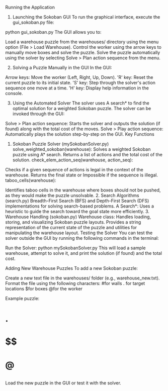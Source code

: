 Running the Application
1. Launching the Sokoban GUI
To run the graphical interface, execute the gui_sokoban.py file:

python gui_sokoban.py
The GUI allows you to:

Load a warehouse puzzle from the warehouses/ directory using the menu option (File > Load Warehouse).
Control the worker using the arrow keys to manually move boxes and solve the puzzle.
Solve the puzzle automatically using the solver by selecting Solve > Plan action sequence from the menu.

2. Solving a Puzzle Manually in the GUI
In the GUI:

Arrow keys: Move the worker (Left, Right, Up, Down).
'R' key: Reset the current puzzle to its initial state.
'S' key: Step through the solver's action sequence one move at a time.
'H' key: Display help information in the console.

3. Using the Automated Solver
The solver uses A search* to find the optimal solution for a weighted Sokoban puzzle. The solver can be invoked through the GUI:

Solve > Plan action sequence: Starts the solver and outputs the solution (if found) along with the total cost of the moves.
Solve > Play action sequence: Automatically plays the solution step-by-step on the GUI.
Key Functions

1. Sokoban Puzzle Solver (mySokobanSolver.py)
solve_weighted_sokoban(warehouse):
Solves a weighted Sokoban puzzle using A* search.
Returns a list of actions and the total cost of the solution.
check_elem_action_seq(warehouse, action_seq):

Checks if a given sequence of actions is legal in the context of the warehouse.
Returns the final state or Impossible if the sequence is illegal.
taboo_cells(warehouse):

Identifies taboo cells in the warehouse where boxes should not be pushed, as they would make the puzzle unsolvable.
2. Search Algorithms (search.py)
Breadth-First Search (BFS) and Depth-First Search (DFS) implementations for solving search-based problems.
A Search*: Uses a heuristic to guide the search toward the goal state more efficiently.
3. Warehouse Handling (sokoban.py)
Warehouse class:
Handles loading, storing, and visualizing Sokoban puzzle layouts.
Provides a string representation of the current state of the puzzle and utilities for manipulating the warehouse layout.
Testing the Solver
You can test the solver outside the GUI by running the following commands in the terminal:

Run the Solver:
python mySokobanSolver.py
This will load a sample warehouse, attempt to solve it, and print the solution (if found) and the total cost.

Adding New Warehouse Puzzles
To add a new Sokoban puzzle:

Create a new text file in the warehouses/ folder (e.g., warehouse_new.txt).
Format the file using the following characters:
#for walls
. for target locations
$for boxes
@for the worker

Example puzzle:

######
# .  #
# $$ #
# @  #
######

Load the new puzzle in the GUI or test it with the solver.
